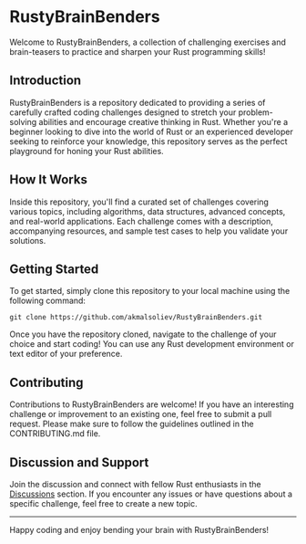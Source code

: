 # RustyBrainBenders

Welcome to RustyBrainBenders, a collection of challenging exercises and brain-teasers to practice and sharpen your Rust programming skills!

## Introduction

RustyBrainBenders is a repository dedicated to providing a series of carefully crafted coding challenges designed to stretch your problem-solving abilities and encourage creative thinking in Rust. Whether you're a beginner looking to dive into the world of Rust or an experienced developer seeking to reinforce your knowledge, this repository serves as the perfect playground for honing your Rust abilities.

## How It Works

Inside this repository, you'll find a curated set of challenges covering various topics, including algorithms, data structures, advanced concepts, and real-world applications. Each challenge comes with a description, accompanying resources, and sample test cases to help you validate your solutions.

## Getting Started

To get started, simply clone this repository to your local machine using the following command:

`git clone https://github.com/akmalsoliev/RustyBrainBenders.git`


Once you have the repository cloned, navigate to the challenge of your choice and start coding! You can use any Rust development environment or text editor of your preference.

## Contributing

Contributions to RustyBrainBenders are welcome! If you have an interesting challenge or improvement to an existing one, feel free to submit a pull request. Please make sure to follow the guidelines outlined in the CONTRIBUTING.md file.

## Discussion and Support

Join the discussion and connect with fellow Rust enthusiasts in the [Discussions](https://github.com/akmalsoliev/RustyBrainBenders/discussions) section. If you encounter any issues or have questions about a specific challenge, feel free to create a new topic.

---

Happy coding and enjoy bending your brain with RustyBrainBenders!
